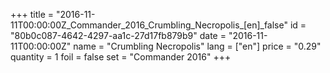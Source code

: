 +++
title = "2016-11-11T00:00:00Z_Commander_2016_Crumbling_Necropolis_[en]_false"
id = "80b0c087-4642-4297-aa1c-27d17fb879b9"
date = "2016-11-11T00:00:00Z"
name = "Crumbling Necropolis"
lang = ["en"]
price = "0.29"
quantity = 1
foil = false
set = "Commander 2016"
+++
